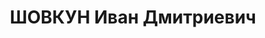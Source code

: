 ---
title: ШОВКУН Иван Дмитриевич
description: '1897 р. н., Сумська обл., с. Мала Рибиця Краснопільського р-ну, росіянин,
  освіта неповна середня, Начальник 1 частини штабу 7 СД

  Арешт 1.09.1937. Військовою колегією Верховного Суду СРСР 22.12.1937 за ст.ст. 54-1
  «б», 54-8, 54-11 КК УСРР застосована ВМП. Розстріляний 23.12.1937 у м. Київ

  Реабілітований 11.02.1958 Військовою колегією Верховного Суду СРСР'
---